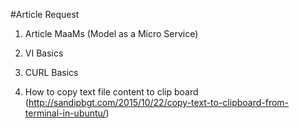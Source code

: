 #Article Request

1. Article MaaMs (Model as a Micro Service)

2. VI Basics

3. CURL Basics

4. How to copy text file content to clip board (<http://sandipbgt.com/2015/10/22/copy-text-to-clipboard-from-terminal-in-ubuntu/>)